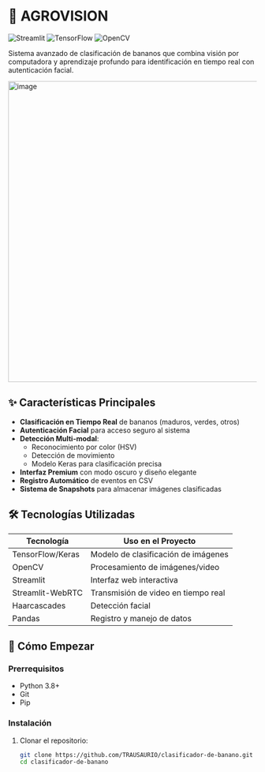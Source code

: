 # 🍌 AGROVISION

![Streamlit](https://img.shields.io/badge/Streamlit-FF4B4B?style=for-the-badge&logo=Streamlit&logoColor=white)
![TensorFlow](https://img.shields.io/badge/TensorFlow-FF6F00?style=for-the-badge&logo=TensorFlow&logoColor=white)
![OpenCV](https://img.shields.io/badge/OpenCV-27338e?style=for-the-badge&logo=OpenCV&logoColor=white)

Sistema avanzado de clasificación de bananos que combina visión por computadora y aprendizaje profundo para identificación en tiempo real con autenticación facial.

<img width="1319" height="610" alt="image" src="https://github.com/user-attachments/assets/e9cc836a-494f-474e-90c2-de1ddec4f012" />


## ✨ Características Principales

- **Clasificación en Tiempo Real** de bananos (maduros, verdes, otros)
- **Autenticación Facial** para acceso seguro al sistema
- **Detección Multi-modal**:
  - Reconocimiento por color (HSV)
  - Detección de movimiento
  - Modelo Keras para clasificación precisa
- **Interfaz Premium** con modo oscuro y diseño elegante
- **Registro Automático** de eventos en CSV
- **Sistema de Snapshots** para almacenar imágenes clasificadas

## 🛠️ Tecnologías Utilizadas

| Tecnología       | Uso en el Proyecto                     |
|------------------|---------------------------------------|
| TensorFlow/Keras | Modelo de clasificación de imágenes   |
| OpenCV           | Procesamiento de imágenes/video       |
| Streamlit        | Interfaz web interactiva              |
| Streamlit-WebRTC | Transmisión de video en tiempo real   |
| Haarcascades     | Detección facial                      |
| Pandas           | Registro y manejo de datos            |

## 🚀 Cómo Empezar

### Prerrequisitos

- Python 3.8+
- Git
- Pip

### Instalación

1. Clonar el repositorio:
   ```bash
   git clone https://github.com/TRAUSAURIO/clasificador-de-banano.git
   cd clasificador-de-banano
